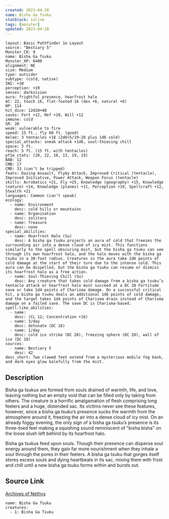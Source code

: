 ```yaml
---
created: 2023-04-28
name: Bisha Ga Tsuku
statblock: inline
tags: [monster]
updated: 2023-04-28
---
```

```statblock
layout: Basic Pathfinder 1e Layout
source: "Bestiary 5"
Monster_CR: 9
name: Bisha Ga Tsuku
Monster_XP: 6400
alignment: NE
size: Medium
type: outsider
subtype: (cold, native)
INI: +10
perception: +19
senses: darkvision
aura: frightful presence, hoarfrost halo
AC: 22, touch 16, flat-footed 16 (dex +6, natural +6)
HP: 114
hit_dice: 12d10+48
saves: Fort +12, Ref +10, Will +12
immune: cold
SR: 20
weak: vulnerable to fire
speed: 15 ft., fly 60 ft. (good)
melee: 3 tentacles +18 (2d6+5/19-20 plus 1d6 cold)
special_attacks: sneak attack +1d6, soul-thieving chill
space: 5 ft.
reach: 5 ft. (15 ft. with tentacles)
pf1e_stats: [20, 22, 18, 13, 19, 19]
BAB: 12
CMB: 17
CMD: 33 (can’t be tripped)
feats: Dazing Assault, Flyby Attack, Improved Critical (tentacle), Improved Initiative, Power Attack, Weapon Focus (tentacle)
skills: Acrobatics +21, Fly +25, Knowledge (geography) +15, Knowledge (nature) +14, Knowledge (planes) +11, Perception +19, Spellcraft +12, Stealth +21
languages: Common (can’t speak)
ecology:
  - name: Environment
    desc: cold hills or mountains
  - name: Organisation
    desc: solitary
  - name: Treasure
    desc: none
special_abilities:
  - name: Hoarfrost Halo (Su)
    desc: A bisha ga tsuku projects an aura of cold that freezes the surrounding air into a dense cloud of icy mist. This functions similarly to the spell obscuring mist, but the bisha ga tsuku can see through its own hoarfrost halo, and the halo moves with the bisha ga tsuku in a 30-foot radius. Creatures in the aura take 2d6 points of cold damage at the start of their turn due to the intense cold. This aura can be dispelled, but the bisha ga tsuku can resume or dismiss its hoarfrost halo as a free action.
  - name: Soul-Thieving Chill (Su)
    desc: Any creature that takes cold damage from a bisha ga tsuku’s tentacle attack or hoarfrost halo must succeed at a DC 20 Fortitude save or take 1d4 points of Charisma damage. On a successful critical hit, a bisha ga tsuku deals an additional 1d6 points of cold damage, and the target takes 1d4 points of Charisma drain instead of Charisma damage on a failed save. The save DC is Charisma-based.
spell-like_abilities:
  - name:
    desc: (CL 12; Concentration +16)
  - name: 3/day
    desc: detonate (DC 18)
  - name: 1/day
    desc: cold ice strike (DC 20), freezing sphere (DC 20), wall of ice (DC 18)
sources:
  - name: Bestiary 5
    desc: 42
desc_short: Two clawed feet extend from a mysterious mobile fog bank, and dark eyes glow balefully from the mist.
```
## Description
Bisha ga tsukus are formed from souls drained of warmth, life, and love, leaving nothing but an empty void that can be filled only by taking from others. The creature is a horrific amalgamation of flesh comprising long feelers and a huge, distended sac. Its victims never see these features, however, since a bisha ga tsuku’s presence sucks the warmth from the atmosphere around it, freezing the air into a dense cloud of icy mist. On an already foggy evening, the only sign of a bisha ga tsuku’s presence is its three-toed feet making a squishing sound reminiscent of "bisha bisha" on the loose slush left behind by its hoarfrost halo.

Bisha ga tsukus feed upon souls. Though their presence can disperse soul energy around them, they gain far more nourishment when they inhale a soul through the pores in their feelers. A bisha ga tsuku that gorges itself stores excess souls and dying heartbeats in its sac, mixing them with frost and chill until a new bisha ga tsuku forms within and bursts out.
## Source Link
[Archives of Nethys](https://aonprd.com/MonsterDisplay.aspx?ItemName=Bisha%20Ga%20Tsuku)
```encounter-table
name: Bisha Ga Tsuku
creatures:
  - 1: Bisha Ga Tsuku
```
